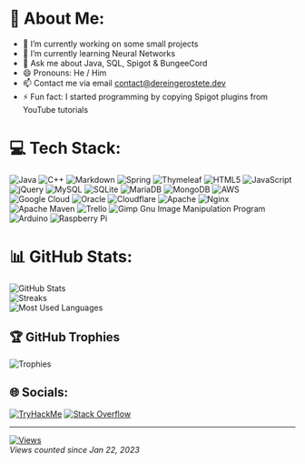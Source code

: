 # 💫 About Me:
 - 🔭 I’m currently working on some small projects
 - 🌱 I’m currently learning Neural Networks
 - 💬 Ask me about Java, SQL, Spigot & BungeeCord
 - 😄 Pronouns: He / Him
 - 📫 Contact me via email contact@dereingerostete.dev
 - ⚡ Fun fact: I started programming by copying Spigot plugins from YouTube tutorials

# 💻 Tech Stack:
![Java](https://img.shields.io/badge/java-%23ED8B00.svg?style=for-the-badge&logo=java&logoColor=white) ![C++](https://img.shields.io/badge/c++-%2300599C.svg?style=for-the-badge&logo=c%2B%2B&logoColor=white) ![Markdown](https://img.shields.io/badge/markdown-%23000000.svg?style=for-the-badge&logo=markdown&logoColor=white) ![Spring](https://img.shields.io/badge/spring-%236DB33F.svg?style=for-the-badge&logo=spring&logoColor=white) ![Thymeleaf](https://img.shields.io/badge/Thymeleaf-%23005C0F.svg?style=for-the-badge&logo=Thymeleaf&logoColor=white) ![HTML5](https://img.shields.io/badge/html5-%23E34F26.svg?style=for-the-badge&logo=html5&logoColor=white) ![JavaScript](https://img.shields.io/badge/javascript-%23323330.svg?style=for-the-badge&logo=javascript&logoColor=%23F7DF1E) ![jQuery](https://img.shields.io/badge/jquery-%230769AD.svg?style=for-the-badge&logo=jquery&logoColor=white) ![MySQL](https://img.shields.io/badge/mysql-%2300f.svg?style=for-the-badge&logo=mysql&logoColor=white) ![SQLite](https://img.shields.io/badge/sqlite-%2307405e.svg?style=for-the-badge&logo=sqlite&logoColor=white) ![MariaDB](https://img.shields.io/badge/MariaDB-003545?style=for-the-badge&logo=mariadb&logoColor=white) ![MongoDB](https://img.shields.io/badge/MongoDB-%234ea94b.svg?style=for-the-badge&logo=mongodb&logoColor=white) ![AWS](https://img.shields.io/badge/AWS-%23FF9900.svg?style=for-the-badge&logo=amazon-aws&logoColor=white) ![Google Cloud](https://img.shields.io/badge/Google%20Cloud-%234285F4.svg?style=for-the-badge&logo=google-cloud&logoColor=white) ![Oracle](https://img.shields.io/badge/Oracle-F80000?style=for-the-badge&logo=oracle&logoColor=white) ![Cloudflare](https://img.shields.io/badge/Cloudflare-F38020?style=for-the-badge&logo=Cloudflare&logoColor=white) ![Apache](https://img.shields.io/badge/apache-%23D42029.svg?style=for-the-badge&logo=apache&logoColor=white) ![Nginx](https://img.shields.io/badge/nginx-%23009639.svg?style=for-the-badge&logo=nginx&logoColor=white) ![Apache Maven](https://img.shields.io/badge/Apache%20Maven-C71A36?style=for-the-badge&logo=Apache%20Maven&logoColor=white) ![Trello](https://img.shields.io/badge/Trello-%23026AA7.svg?style=for-the-badge&logo=Trello&logoColor=white) ![Gimp Gnu Image Manipulation Program](https://img.shields.io/badge/Gimp-657D8B?style=for-the-badge&logo=gimp&logoColor=FFFFFF) ![Arduino](https://img.shields.io/badge/-Arduino-00979D?style=for-the-badge&logo=Arduino&logoColor=white) ![Raspberry Pi](https://img.shields.io/badge/-RaspberryPi-C51A4A?style=for-the-badge&logo=Raspberry-Pi)
# 📊 GitHub Stats:
![GitHub Stats](https://github-readme-stats.vercel.app/api?username=DerEingerostete&theme=dark&hide_border=false&include_all_commits=true&count_private=true)<br/>
![Streaks](https://github-readme-streak-stats.herokuapp.com/?user=DerEingerostete&theme=dark&hide_border=false)<br/>
![Most Used Languages](https://github-readme-stats.vercel.app/api/top-langs/?username=DerEingerostete&theme=dark&hide_border=false&include_all_commits=true&count_private=true&layout=compact)

## 🏆 GitHub Trophies
![Trophies](https://github-profile-trophy.vercel.app/?username=DerEingerostete&theme=discord&no-frame=false&no-bg=true&margin-w=4)

## 🌐 Socials:
[![TryHackMe](https://img.shields.io/badge/-TryHackMe-c11111?logo=TryHackMe&style=for-the-badge)](https://tryhackme.com/p/DerEingerostete)  [![Stack Overflow](https://img.shields.io/badge/-Stackoverflow-FE7A16?logo=stack-overflow&logoColor=white&style=for-the-badge)](https://stackoverflow.com/users/13477803)

---
[![Views](https://komarev.com/ghpvc/?username=dereingerostete&label=Profile%20views&color=0e75b6&style=for-the-badge)](https://komarev.com/ghpvc)
<br/>*Views counted since Jan 22, 2023*

<!-- Proudly created with GPRM ( https://gprm.itsvg.in ) with some edits by myself -->
